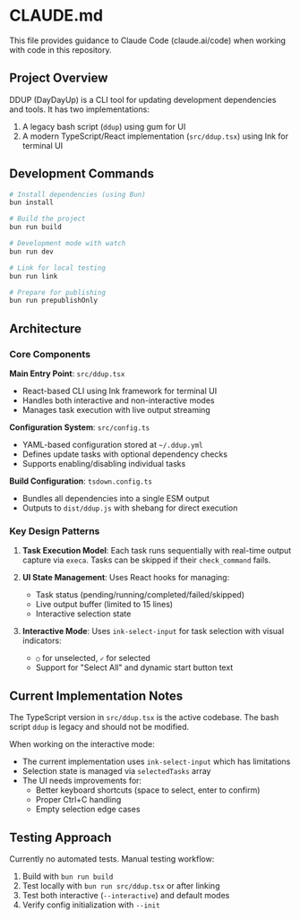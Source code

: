 # CLAUDE.md

This file provides guidance to Claude Code (claude.ai/code) when working with code in this repository.

## Project Overview

DDUP (DayDayUp) is a CLI tool for updating development dependencies and tools. It has two implementations:

1. A legacy bash script (`ddup`) using gum for UI
2. A modern TypeScript/React implementation (`src/ddup.tsx`) using Ink for terminal UI

## Development Commands

```bash
# Install dependencies (using Bun)
bun install

# Build the project
bun run build

# Development mode with watch
bun run dev

# Link for local testing
bun run link

# Prepare for publishing
bun run prepublishOnly
```

## Architecture

### Core Components

**Main Entry Point**: `src/ddup.tsx`

- React-based CLI using Ink framework for terminal UI
- Handles both interactive and non-interactive modes
- Manages task execution with live output streaming

**Configuration System**: `src/config.ts`

- YAML-based configuration stored at `~/.ddup.yml`
- Defines update tasks with optional dependency checks
- Supports enabling/disabling individual tasks

**Build Configuration**: `tsdown.config.ts`

- Bundles all dependencies into a single ESM output
- Outputs to `dist/ddup.js` with shebang for direct execution

### Key Design Patterns

1. **Task Execution Model**: Each task runs sequentially with real-time output capture via `execa`. Tasks can be skipped if their `check_command` fails.

2. **UI State Management**: Uses React hooks for managing:
   - Task status (pending/running/completed/failed/skipped)
   - Live output buffer (limited to 15 lines)
   - Interactive selection state

3. **Interactive Mode**: Uses `ink-select-input` for task selection with visual indicators:
   - `○` for unselected, `✓` for selected
   - Support for "Select All" and dynamic start button text

## Current Implementation Notes

The TypeScript version in `src/ddup.tsx` is the active codebase. The bash script `ddup` is legacy and should not be modified.

When working on the interactive mode:

- The current implementation uses `ink-select-input` which has limitations
- Selection state is managed via `selectedTasks` array
- The UI needs improvements for:
  - Better keyboard shortcuts (space to select, enter to confirm)
  - Proper Ctrl+C handling
  - Empty selection edge cases

## Testing Approach

Currently no automated tests. Manual testing workflow:

1. Build with `bun run build`
2. Test locally with `bun run src/ddup.tsx` or after linking
3. Test both interactive (`--interactive`) and default modes
4. Verify config initialization with `--init`
